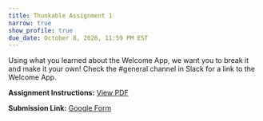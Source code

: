 ```yaml
---
title: Thunkable Assignment 1
narrow: true
show_profile: true
due_date: October 8, 2020, 11:59 PM EST
---
```


Using what you learned about the Welcome App, we want you to break it and make it your own! Check the #general channel in Slack for a link to the Welcome App.

**Assignment Instructions:** <a href="/files/thunkable_a1.pdf" target="_blank">View PDF</a>

**Submission Link:** <a href="https://docs.google.com/forms/d/e/1FAIpQLSeOl58_5TFAcYw_hFQ8ggDRlGAQToxAtBdh67gyYkYT8Q2vpw/viewform?usp=sf_link" target="_blank">Google Form</a>